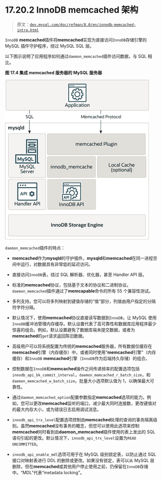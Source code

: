 # 17.20.2 InnoDB memcached 架构

> 原文：[`dev.mysql.com/doc/refman/8.0/en/innodb-memcached-intro.html`](https://dev.mysql.com/doc/refman/8.0/en/innodb-memcached-intro.html)

`InnoDB` **memcached**插件将**memcached**实现为直接访问`InnoDB`存储引擎的 MySQL 插件守护程序，绕过 MySQL SQL 层。

以下图示说明了应用程序如何通过`daemon_memcached`插件访问数据，与 SQL 相比。

**图 17.4 集成 memcached 服务器的 MySQL 服务器**

![显示应用程序使用 SQL 和 memcached 协议访问 InnoDB 存储引擎中的数据。使用 SQL，应用程序通过 MySQL 服务器和 Handler API 访问数据。使用 memcached 协议，应用程序绕过 MySQL 服务器，通过 memcached 插件和 InnoDB API 访问数据。memcached 插件由 innodb_memcache 接口和可选的本地缓存组成。](img/7c02551dcf039bf3724a19046c076a7b.png)

`daemon_memcached`插件的特点：

+   **memcached**作为**mysqld**的守护插件。**mysqld**和**memcached**在同一进程空间中运行，对数据具有非常低的延迟访问。

+   直接访问`InnoDB`表，绕过 SQL 解析器、优化器，甚至 Handler API 层。

+   标准的**memcached**协议，包括基于文本的协议和二进制协议。`daemon_memcached`插件通过了**memcapable**命令的所有 55 个兼容性测试。

+   多列支持。您可以将多列映射到键值存储的“值”部分，列值由用户指定的分隔符字符分隔。

+   默认情况下，使用**memcached**协议直接读写数据到`InnoDB`，让 MySQL 使用`InnoDB`缓冲池管理内存缓存。默认设置代表了高可靠性和数据库应用程序最少惊喜的组合。例如，默认设置避免了数据库端未提交数据，或者为**memcached**的`get`请求返回陈旧数据。

+   高级用户可以将系统配置为传统的**memcached**服务器，所有数据仅缓存在**memcached**引擎（内存缓存）中，或者同时使用“**memcached**引擎”（内存缓存）和`InnoDB` **memcached**引擎（`InnoDB`作为后端持久存储）的组合。

+   控制数据在`InnoDB`和**memcached**操作之间传递频率的配置选项包括`innodb_api_bk_commit_interval`，`daemon_memcached_r_batch_size`，和`daemon_memcached_w_batch_size`。批量大小选项默认值为 1，以确保最大可靠性。

+   通过`daemon_memcached_option`配置参数指定**memcached**选项的能力。例如，您可以更改**memcached**监听的端口，减少最大同时连接数，更改键值对的最大内存大小，或为错误日志启用调试消息。

+   `innodb_api_trx_level`配置选项控制由**memcached**处理的查询的事务隔离级别。虽然**memcached**没有事务的概念，但您可以使用此选项来控制**memcached**何时看到由**daemon_memcached**插件使用的表上发出的 SQL 语句引起的更改。默认情况下，`innodb_api_trx_level`设置为`READ UNCOMMITTED`。

+   `innodb_api_enable_mdl`选项可用于在 MySQL 级别锁定表，以防止通过 SQL 接口对映射表进行 DDL 的删除或更改。如果没有锁定，表可以从 MySQL 层删除，但在**memcached**或其他用户停止使用之前，仍保留在`InnoDB`存储中。“MDL”代表“metadata locking”。
